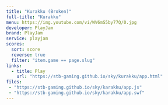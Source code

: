 ```yaml
---
title: "Kurakku (Broken)"
full-title: "Kurakku"
menu: https://img.youtube.com/vi/WV6mS5by77Q/0.jpg
developer: PlayJam
brand: PlayJam
service: playjam
scores:
  sort: score
  reverse: true
  filter: "item.game == page.slug"
links:
  - title: Play
    url: "https://stb-gaming.github.io/sky/kurakku/app.html"
files:
 - "https://stb-gaming.github.io/sky/karakku/app.js"
 - "https://stb-gaming.github.io/sky/karakku/app.swf"
---
```

